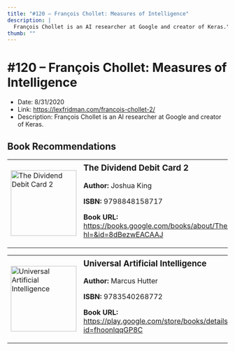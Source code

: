```yaml
---
title: "#120 – François Chollet: Measures of Intelligence"
description: |
  François Chollet is an AI researcher at Google and creator of Keras."
thumb: ""
---
```


# #120 – François Chollet: Measures of Intelligence

  - Date: 8/31/2020
  - Link: https://lexfridman.com/francois-chollet-2/
  - Description: François Chollet is an AI researcher at Google and creator of Keras.

## Book Recommendations

<table style="border: none;"><tr style="border: none;"><td style="border: none;"><img src="https://books.google.com/books/content?id=8dBezwEACAAJ&printsec=frontcover&img=1&zoom=1&source=gbs_api" alt="The Dividend Debit Card 2" width="150" style="vertical-align: top;"></td><td style="border: none; vertical-align: top;"><h3 style='margin-top: 5'>The Dividend Debit Card 2</h3><p><strong>Author:</strong> Joshua King</p><p><strong>ISBN:</strong> 9798848158717</p><p><strong>Book URL:</strong> <a href="https://books.google.com/books/about/The_Dividend_Debit_Card_2.html?hl=&id=8dBezwEACAAJ">https://books.google.com/books/about/The_Dividend_Debit_Card_2.html?hl=&id=8dBezwEACAAJ</a></p></td></tr></table>
<table style="border: none;"><tr style="border: none;"><td style="border: none;"><img src="https://books.google.com/books/content?id=fhoonlqqGP8C&printsec=frontcover&img=1&zoom=1&edge=curl&source=gbs_api" alt="Universal Artificial Intelligence" width="150" style="vertical-align: top;"></td><td style="border: none; vertical-align: top;"><h3 style='margin-top: 5'>Universal Artificial Intelligence</h3><p><strong>Author:</strong> Marcus Hutter</p><p><strong>ISBN:</strong> 9783540268772</p><p><strong>Book URL:</strong> <a href="https://play.google.com/store/books/details?id=fhoonlqqGP8C">https://play.google.com/store/books/details?id=fhoonlqqGP8C</a></p></td></tr></table>
